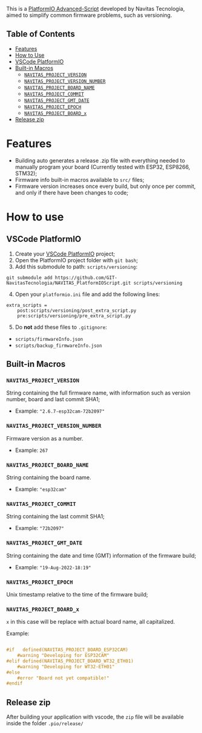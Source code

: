 This is a [PlatformIO Advanced-Script](https://docs.platformio.org/en/latest/scripting/actions.html "PlatformIO Advanced-Script") developed by Navitas Tecnologia, aimed to simplify common firmware problems, such as versioning.

## Table of Contents
 - [Features](#Features)
 - [How to Use](#How_to_use)
  - [VSCode PlatformIO](#VSCode_PlatformIO)
  - [Built-in Macros](#Built_in_Macros)
    - [`NAVITAS_PROJECT_VERSION`](#NAVITAS_PROJECT_VERSION)
	- [`NAVITAS_PROJECT_VERSION_NUMBER`](#NAVITAS_PROJECT_VERSION_NUMBER)
	- [`NAVITAS_PROJECT_BOARD_NAME`](#NAVITAS_PROJECT_BOARD_NAME)
	- [`NAVITAS_PROJECT_COMMIT`](#NAVITAS_PROJECT_COMMIT)
	- [`NAVITAS_PROJECT_GMT_DATE`](#NAVITAS_PROJECT_GMT_DATE)
	- [`NAVITAS_PROJECT_EPOCH`](#NAVITAS_PROJECT_EPOCH)
	- [`NAVITAS_PROJECT_BOARD_x`](#NAVITAS_PROJECT_BOARD_x)
 - [Release zip](#Release_zip)

# Features

- Building auto generates a release .zip file with everything needed to manually program your board (Currently tested with ESP32, ESP8266, STM32);
- Firmware info built-in macros available to `src/` files;
- Firmware version increases once every build, but only once per commit, and only if there have been changes to code;

# How to use

## VSCode PlatformIO

1. Create your [VSCode PlatformIO](https://docs.platformio.org/en/latest/integration/ide/vscode.html) project;
2. Open the PlatformIO project folder with `git bash`;
3. Add this submodule to path: `scripts/versioning`: 
```[bash]
git submodule add https://github.com/GIT-NavitasTecnologia/NAVITAS_PlatformIOScript.git scripts/versioning
```
4. Open your `platformio.ini` file and add the following lines:
```[ini]
extra_scripts =
	post:scripts/versioning/post_extra_script.py
	pre:scripts/versioning/pre_extra_script.py
```
5. Do **not** add these files to `.gitignore`:
 - `scripts/firmwareInfo.json`
 - `scripts/backup_firmwareInfo.json`

## Built-in Macros

### `NAVITAS_PROJECT_VERSION`

String containing the full firmware name, with information such as version number, board and last commit SHA1;
 - Example: `"2.6.7-esp32cam-72b2097"`

### `NAVITAS_PROJECT_VERSION_NUMBER`

Firmware version as a number.
 - Example: `267`

### `NAVITAS_PROJECT_BOARD_NAME`

String containing the board name.
 - Example: `"esp32cam"`

### `NAVITAS_PROJECT_COMMIT`

String containing the last commit SHA1;
 - Example: `"72b2097"`
 
### `NAVITAS_PROJECT_GMT_DATE`

String containing the date and time (GMT) information of the firmware build;
 - Example: `"19-Aug-2022-18:19"`

### `NAVITAS_PROJECT_EPOCH`

Unix timestamp relative to the time of the firmware build; 

### `NAVITAS_PROJECT_BOARD_x`

`x` in this case will be replace with actual board name, all capitalized.

Example:
```cpp

#if   defined(NAVITAS_PROJECT_BOARD_ESP32CAM)
	#warning "Developing for ESP32CAM"
#elif defined(NAVITAS_PROJECT_BOARD_WT32_ETH01)
	#warning "Developing for WT32-ETH01"
#else
	#error "Board not yet compatible!"
#endif

```

## Release zip

After building your application with vscode, the `zip` file will be available inside the folder `.pio/release/`
